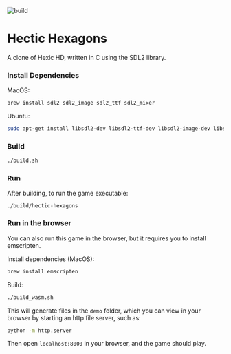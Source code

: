 ![build](https://github.com/ncmiller/hectic-hexagons/actions/workflows/build.yml/badge.svg)

# Hectic Hexagons

A clone of Hexic HD, written in C using the SDL2 library.

### Install Dependencies

MacOS:

```sh
brew install sdl2 sdl2_image sdl2_ttf sdl2_mixer
```

Ubuntu:

```sh
sudo apt-get install libsdl2-dev libsdl2-ttf-dev libsdl2-image-dev libsdl2-mixer-dev
```

### Build

```sh
./build.sh
```

### Run

After building, to run the game executable:

```
./build/hectic-hexagons
```

### Run in the browser

You can also run this game in the browser, but it requires you
to install emscripten.

Install dependencies (MacOS):

```sh
brew install emscripten
```

Build:

```sh
./build_wasm.sh
```

This will generate files in the `demo` folder, which you can view
in your browser by starting an http file server, such as:

```sh
python -m http.server
```

Then open `localhost:8000` in your browser, and the game should play.
